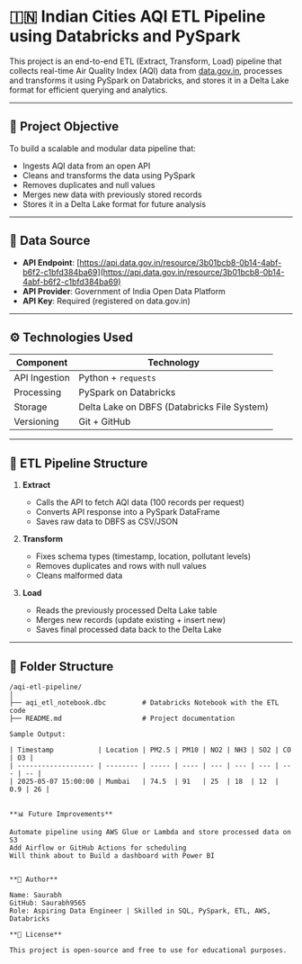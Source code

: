 # 🇮🇳 Indian Cities AQI ETL Pipeline using Databricks and PySpark

This project is an end-to-end ETL (Extract, Transform, Load) pipeline that collects real-time Air Quality Index (AQI) data from [data.gov.in](https://data.gov.in/), processes and transforms it using PySpark on Databricks, and stores it in a Delta Lake format for efficient querying and analytics.

---

## 🚀 Project Objective

To build a scalable and modular data pipeline that:
- Ingests AQI data from an open API
- Cleans and transforms the data using PySpark
- Removes duplicates and null values
- Merges new data with previously stored records
- Stores it in a Delta Lake format for future analysis

---

## 🔗 Data Source

- **API Endpoint**: [https://api.data.gov.in/resource/3b01bcb8-0b14-4abf-b6f2-c1bfd384ba69](https://api.data.gov.in/resource/3b01bcb8-0b14-4abf-b6f2-c1bfd384ba69)
- **API Provider**: Government of India Open Data Platform
- **API Key**: Required (registered on data.gov.in)

---

## ⚙️ Technologies Used

| Component     | Technology     |
|---------------|----------------|
| API Ingestion | Python + `requests` |
| Processing    | PySpark on Databricks |
| Storage       | Delta Lake on DBFS (Databricks File System) |
| Versioning    | Git + GitHub |

---

## 🧱 ETL Pipeline Structure

1. **Extract**  
   - Calls the API to fetch AQI data (100 records per request)
   - Converts API response into a PySpark DataFrame
   - Saves raw data to DBFS as CSV/JSON

2. **Transform**  
   - Fixes schema types (timestamp, location, pollutant levels)
   - Removes duplicates and rows with null values
   - Cleans malformed data

3. **Load**  
   - Reads the previously processed Delta Lake table
   - Merges new records (update existing + insert new)
   - Saves final processed data back to the Delta Lake

---

## 📁 Folder Structure

```plaintext
/aqi-etl-pipeline/
│
├── aqi_etl_notebook.dbc         # Databricks Notebook with the ETL code
├── README.md                    # Project documentation

Sample Output:

| Timestamp           | Location | PM2.5 | PM10 | NO2 | NH3 | SO2 | CO  | O3 |
| ------------------- | -------- | ----- | ---- | --- | --- | --- | --- | -- |
| 2025-05-07 15:00:00 | Mumbai   | 74.5  | 91   | 25  | 18  | 12  | 0.9 | 26 |


**📊 Future Improvements**

Automate pipeline using AWS Glue or Lambda and store processed data on S3
Add Airflow or GitHub Actions for scheduling
Will think about to Build a dashboard with Power BI


**👤 Author**

Name: Saurabh
GitHub: Saurabh9565
Role: Aspiring Data Engineer | Skilled in SQL, PySpark, ETL, AWS, Databricks

**📎 License**

This project is open-source and free to use for educational purposes.
